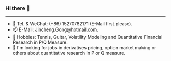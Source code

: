 <!--
**Jincheng-Gong/Jincheng-Gong** is a ✨ _special_ ✨ repository because its `README.md` (this file) appears on your GitHub profile.

Here are some ideas to get you started:

- 🔭 I’m currently working on ...
- 🌱 I’m currently learning ...
- 👯 I’m looking to collaborate on ...
- 🤔 I’m looking for help with ...
- 💬 Ask me about ...
- 📫 How to reach me: ...
- 😄 Pronouns: ...
- ⚡ Fun fact: ...
-->

### Hi there 👋

---

- 💬 Tel. & WeChat: (+86) 15270782171 (E-Mail first please).
- 📫 E-Mail: Jincheng.Gong@hotmail.com.
- 🌱 Hobbies: Tennis, Guitar, Volatility Modeling and Quantitative Financial Research in P/Q Measure.
- 🤔 I'm looking for jobs in derivatives pricing, option market making or others about quantitative research in P or Q measure.
